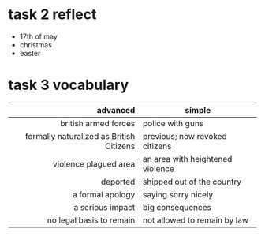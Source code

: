 # task 2 reflect

- 17th of may
- christmas
- easter

# task 3 vocabulary

|                                 advanced | simple                           |
| ---------------------------------------: | -------------------------------- |
|                     british armed forces | police with guns                 |
| formally naturalized as British Citizens | previous; now revoked citizens   |
|                    violence plagued area | an area with heightened violence |
|                                 deported | shipped out of the country       |
|                         a formal apology | saying sorry nicely              |
|                         a serious impact | big consequences                 |
|                 no legal basis to remain | not allowed to remain by law     |
